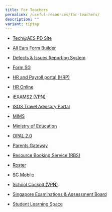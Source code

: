 ```yaml
---
title: For Teachers
permalink: /useful-resources/for-teachers/
description: ""
variant: tiptap
---
```

<ul data-tight="true" class="tight">
<li>
<p><a href="https://sites.google.com/moe.edu.sg/aestech" rel="noopener noreferrer nofollow" target="_blank">Tech@AES PD Site</a>
</p>
</li>
<li>
<p><a href="https://forms.moe.edu.sg/" rel="noopener noreferrer nofollow" target="_blank">All Ears Form Builder</a>
</p>
</li>
<li>
<p><a href="https://docs.google.com/forms/d/e/1FAIpQLSdqUExraHMspu5K1kikzy-rpvCM-gZAV7_36gC1G_saf57QWw/viewform" rel="noopener noreferrer nofollow" target="_blank">Defects &amp; Issues Reporting System</a>
</p>
</li>
<li>
<p><a href="https://form.gov.sg/login/" rel="noopener noreferrer nofollow" target="_blank">Form SG</a>
</p>
</li>
<li>
<p><a href="https://www.hrp.gov.sg" rel="noopener noreferrer nofollow" target="_blank">HR and Payroll portal (HRP)</a>
</p>
</li>
<li>
<p><a href="http://intranet.moe.gov.sg/hronline/Pages/Home.aspx" rel="noopener noreferrer nofollow" target="_blank">HR Online</a>
</p>
</li>
<li>
<p><a href="https://iexams.seab.gov.sg/login" rel="noopener noreferrer nofollow" target="_blank">iEXAMS2 (VPN)</a>
</p>
</li>
<li>
<p><a href="http://www.internationalsos.com/" rel="noopener noreferrer nofollow" target="_blank">ISOS Travel Advisory Portal</a>
</p>
</li>
<li>
<p><a href="https://idp.mims.moe.gov.sg/nidp/saml2/sso" rel="noopener noreferrer nofollow" target="_blank">MIMS</a>
</p>
</li>
<li>
<p><a href="https://www.moe.gov.sg/" rel="noopener noreferrer nofollow" target="_blank">Ministry of Education</a>
</p>
</li>
<li>
<p><a href="https://www.opal2.moe.edu.sg/" rel="noopener noreferrer nofollow" target="_blank">OPAL 2.0</a>
</p>
</li>
<li>
<p><a href="https://pg.moe.edu.sg/" rel="noopener noreferrer nofollow" target="_blank">Parents Gateway</a>
</p>
</li>
<li>
<p><a href="https://rbs.avero-tech.com/" rel="noopener noreferrer nofollow" target="_blank">Resource Booking Service (RBS)</a>
</p>
</li>
<li>
<p><a href="https://roster.diveanalytics.com/login" rel="noopener nofollow" target="_blank">Roster</a>
</p>
</li>
<li>
<p><a href="https://scmobile.moe.edu.sg/login" rel="noopener noreferrer nofollow" target="_blank">SC Mobile</a>
</p>
</li>
<li>
<p><a href="https://schoolcockpit.moe.gov.sg/CP/scapp/security" rel="noopener noreferrer nofollow" target="_blank">School Cockpit (VPN)</a>
</p>
</li>
<li>
<p><a href="https://www.seab.gov.sg/" rel="noopener noreferrer nofollow" target="_blank">Singapore Examinations &amp; Assessment Board</a>
</p>
</li>
<li>
<p><a href="https://vle.learning.moe.edu.sg/login" rel="noopener noreferrer nofollow" target="_blank">Student Learning Space</a>
</p>
</li>
</ul>
<p></p>